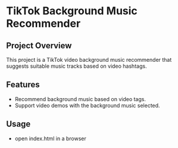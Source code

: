 # TikTok Background Music Recommender

## Project Overview
This project is a TikTok video background music recommender that suggests suitable music tracks based on video hashtags.

## Features
- Recommend background music based on video tags.
- Support video demos with the background music selected. 

## Usage
- open index.html in a browser